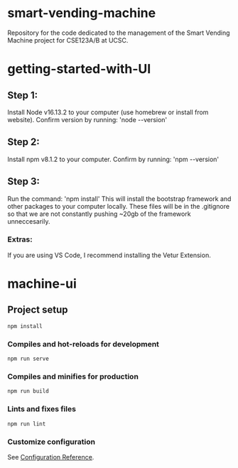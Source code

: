 # smart-vending-machine
  Repository for the code dedicated to the management of the Smart Vending Machine project for CSE123A/B at UCSC.

# getting-started-with-UI
## Step 1:
  Install Node v16.13.2 to your computer (use homebrew or install from website). Confirm version by running: 'node --version'
## Step 2:
  Install npm v8.1.2 to your computer. Confirm by running: 'npm --version'
## Step 3:
  Run the command: 'npm install'
  This will install the bootstrap framework and other packages to your computer locally. These files will be in the .gitignore so that we are not constantly pushing ~20gb of the framework unneccesarily.

### Extras:
If you are using VS Code, I recommend installing the Vetur Extension.


# machine-ui

## Project setup
```
npm install
```

### Compiles and hot-reloads for development
```
npm run serve
```

### Compiles and minifies for production
```
npm run build
```

### Lints and fixes files
```
npm run lint
```

### Customize configuration
See [Configuration Reference](https://cli.vuejs.org/config/).